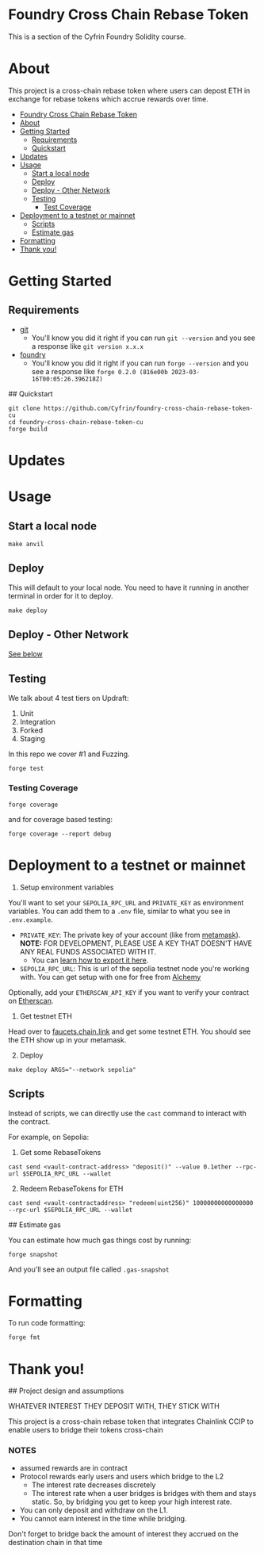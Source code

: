 # Foundry Cross Chain Rebase Token

This is a section of the Cyfrin Foundry Solidity course.

# About

This project is a cross-chain rebase token where users can depost ETH in exchange for rebase tokens which accrue rewards over time.

- [Foundry Cross Chain Rebase Token](#foundry-cross-chain-rebase-token)
- [About](#about)
- [Getting Started](#getting-started)
  - [Requirements](#requirements)
  - [Quickstart](#quickstart)
- [Updates](#updates)
- [Usage](#usage)
  - [Start a local node](#start-a-local-node)
  - [Deploy](#deploy)
  - [Deploy - Other Network](#deploy---other-network)
  - [Testing](#testing)
    - [Test Coverage](#test-coverage)
- [Deployment to a testnet or mainnet](#deployment-to-a-testnet-or-mainnet)
  - [Scripts](#scripts)
  - [Estimate gas](#estimate-gas)
- [Formatting](#formatting)
- [Thank you!](#thank-you)

# Getting Started

## Requirements

- [git](https://git-scm.com/book/en/v2/Getting-Started-Installing-Git)
  - You'll know you did it right if you can run `git --version` and you see a response like `git version x.x.x`
- [foundry](https://getfoundry.sh/)
  - You'll know you did it right if you can run `forge --version` and you see a response like `forge 0.2.0 (816e00b 2023-03-16T00:05:26.396218Z)`

## Quickstart

```
git clone https://github.com/Cyfrin/foundry-cross-chain-rebase-token-cu
cd foundry-cross-chain-rebase-token-cu
forge build
```

# Updates

# Usage

## Start a local node

```
make anvil
```

## Deploy

This will default to your local node. You need to have it running in another terminal in order for it to deploy.

```
make deploy
```

## Deploy - Other Network

[See below](#deployment-to-a-testnet-or-mainnet)

## Testing

We talk about 4 test tiers on Updraft:

1. Unit
2. Integration
3. Forked
4. Staging

In this repo we cover #1 and Fuzzing.

```
forge test
```

### Testing Coverage

```
forge coverage
```

and for coverage based testing:

```
forge coverage --report debug
```

# Deployment to a testnet or mainnet

1. Setup environment variables

You'll want to set your `SEPOLIA_RPC_URL` and `PRIVATE_KEY` as environment variables. You can add them to a `.env` file, similar to what you see in `.env.example`.

- `PRIVATE_KEY`: The private key of your account (like from [metamask](https://metamask.io/)). **NOTE:** FOR DEVELOPMENT, PLEASE USE A KEY THAT DOESN'T HAVE ANY REAL FUNDS ASSOCIATED WITH IT.
  - You can [learn how to export it here](https://metamask.zendesk.com/hc/en-us/articles/360015289632-How-to-Export-an-Account-Private-Key).
- `SEPOLIA_RPC_URL`: This is url of the sepolia testnet node you're working with. You can get setup with one for free from [Alchemy](https://alchemy.com/?a=673c802981)

Optionally, add your `ETHERSCAN_API_KEY` if you want to verify your contract on [Etherscan](https://etherscan.io/).

1. Get testnet ETH

Head over to [faucets.chain.link](https://faucets.chain.link/) and get some testnet ETH. You should see the ETH show up in your metamask.

2. Deploy

```
make deploy ARGS="--network sepolia"
```

## Scripts

Instead of scripts, we can directly use the `cast` command to interact with the contract.

For example, on Sepolia:

1. Get some RebaseTokens

```
cast send <vault-contract-address> "deposit()" --value 0.1ether --rpc-url $SEPOLIA_RPC_URL --wallet
```

2. Redeem RebaseTokens for ETH

```
cast send <vault-contractaddress> "redeem(uint256)" 10000000000000000 --rpc-url $SEPOLIA_RPC_URL --wallet
```

## Estimate gas

You can estimate how much gas things cost by running:

```
forge snapshot
```

And you'll see an output file called `.gas-snapshot`

# Formatting

To run code formatting:

```
forge fmt
```

# Thank you!

## Project design and assumptions

WHATEVER INTEREST THEY DEPOSIT WITH, THEY STICK WITH

This project is a cross-chain rebase token that integrates Chainlink CCIP to enable users to bridge their tokens cross-chain

### NOTES

- assumed rewards are in contract
- Protocol rewards early users and users which bridge to the L2
  - The interest rate decreases discretely
  - The interest rate when a user bridges is bridges with them and stays static. So, by bridging you get to keep your high interest rate.
- You can only deposit and withdraw on the L1.
- You cannot earn interest in the time while bridging.

Don't forget to bridge back the amount of interest they accrued on the destination chain in that time